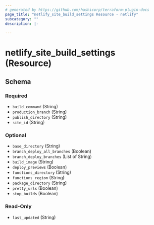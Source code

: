 ```yaml
---
# generated by https://github.com/hashicorp/terraform-plugin-docs
page_title: "netlify_site_build_settings Resource - netlify"
subcategory: ""
description: |-
  
---
```


# netlify_site_build_settings (Resource)





<!-- schema generated by tfplugindocs -->
## Schema

### Required

- `build_command` (String)
- `production_branch` (String)
- `publish_directory` (String)
- `site_id` (String)

### Optional

- `base_directory` (String)
- `branch_deploy_all_branches` (Boolean)
- `branch_deploy_branches` (List of String)
- `build_image` (String)
- `deploy_previews` (Boolean)
- `functions_directory` (String)
- `functions_region` (String)
- `package_directory` (String)
- `pretty_urls` (Boolean)
- `stop_builds` (Boolean)

### Read-Only

- `last_updated` (String)
